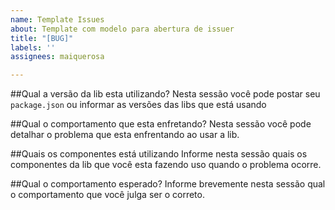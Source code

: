 ```yaml
---
name: Template Issues
about: Template com modelo para abertura de issuer
title: "[BUG]"
labels: ''
assignees: maiquerosa

---
```


##Qual a versão da lib esta utilizando?
Nesta sessão você pode postar seu ```package.json``` ou informar as versões das libs que está usando

##Qual o comportamento que esta enfretando?
Nesta sessão você pode detalhar o problema que esta enfrentando ao usar a lib.

##Quais os componentes está utilizando
Informe nesta sessão quais os componentes da lib que você esta fazendo uso quando o problema ocorre.

##Qual o comportamento esperado?
Informe brevemente nesta sessão qual o comportamento que você julga ser o correto.
